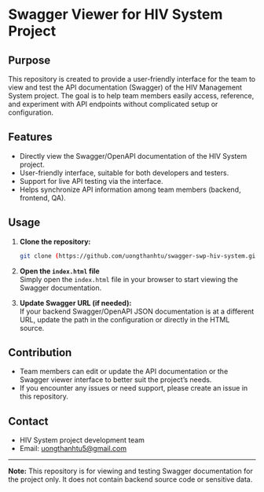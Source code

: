 # Swagger Viewer for HIV System Project

## Purpose

This repository is created to provide a user-friendly interface for the team to view and test the API documentation (Swagger) of the HIV Management System project. The goal is to help team members easily access, reference, and experiment with API endpoints without complicated setup or configuration.

## Features

- Directly view the Swagger/OpenAPI documentation of the HIV System project.
- User-friendly interface, suitable for both developers and testers.
- Support for live API testing via the interface.
- Helps synchronize API information among team members (backend, frontend, QA).

## Usage

1. **Clone the repository:**
    ```bash
    git clone (https://github.com/uongthanhtu/swagger-swp-hiv-system.git)
    ```

2. **Open the `index.html` file**  
   Simply open the `index.html` file in your browser to start viewing the Swagger documentation.

3. **Update Swagger URL (if needed):**  
   If your backend Swagger/OpenAPI JSON documentation is at a different URL, update the path in the configuration or directly in the HTML source.

## Contribution

- Team members can edit or update the API documentation or the Swagger viewer interface to better suit the project’s needs.
- If you encounter any issues or need support, please create an issue in this repository.

## Contact

- HIV System project development team
- Email: uongthanhtu5@gmail.com

---

**Note:** This repository is for viewing and testing Swagger documentation for the project only. It does not contain backend source code or sensitive data.
